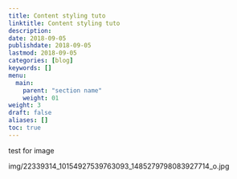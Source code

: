 ```yaml
---
title: Content styling tuto
linktitle: Content styling tuto
description:
date: 2018-09-05
publishdate: 2018-09-05
lastmod: 2018-09-05
categories: [blog]
keywords: []
menu:
  main:
    parent: "section name"
    weight: 01
weight: 3
draft: false
aliases: []
toc: true
---
```


test for image

img/22339314_10154927539763093_1485279798083927714_o.jpg

